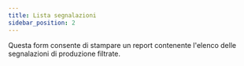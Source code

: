 ```yaml
---
title: Lista segnalazioni
sidebar_position: 2
---
```


Questa form consente di stampare un report contenente l'elenco delle segnalazioni di produzione filtrate.      